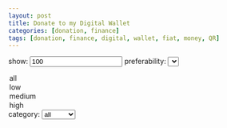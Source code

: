 ```yaml
---
layout: post
title: Donate to my Digital Wallet
categories: [donation, finance]
tags: [donation, finance, digital, wallet, fiat, money, QR]
---
```

<label for="show">show:</label>
	<input type="number" id="show" name="show" value="100">
<label for="preferability">preferability:</label>
<select id="preferability">
  <option value="all">all</option>
  <option value="low">low</option>
  <option value="medium">medium</option>
  <option value="high">high</option>
</select>
<label for="category">category:</label>
<select id="category">
  <option value="all">all</option>
  <option value="popular">popular</option>
</select>
<div id="digitalwallet">
 
</div>

<script>
$('#show, #rate, #cost, #category').ready(function(){
  donation();
}).change(function(){
  donation();
});

function donation(){
  var print_count = 0;
  var show = $('#show').val();
  var preferability = $('#preferability').val();
  var category = $('#category').val();
  $('#digitalwallet').html('');
  $.getJSON('https://0fajarpurnama0.github.io/assets/json/donation.json', function(data) {
	var digitalwalletlength = data.digitalwallet.length;
	if(preferability == 'all' && category == 'all'){
	  for(i = 0; i < digitalwalletlength; i++){
		print_donation("digitalwallet", data.digitalwallet[i].name, data.digitalwallet[i].address, data.digitalwallet[i].image);
		print_count++;
		if(print_count == show){
		  break;
		}
	  }
	} else if(preferability == 'all'){
	  for(i = 0; i < digitalwalletlength; i++){
		if(data.digitalwallet[i].category==category){
		  print_donation("digitalwallet", data.digitalwallet[i].name, data.digitalwallet[i].address, data.digitalwallet[i].image);
		  print_count++;
		  if(print_count == show){
			break;
		  }
		}
	  }
	} else if(category == 'all'){
	  for(i = 0; i < digitalwalletlength; i++){
		if(data.digitalwallet[i].preferability==preferability){
		  print_donation("digitalwallet", data.digitalwallet[i].name, data.digitalwallet[i].address, data.digitalwallet[i].image);
		  print_count++;
		  if(print_count == show){
			break;
		  }
		}
	  }
	} else {
	  for(i = 0; i < digitalwalletlength; i++){
		if(data.digitalwallet[i].preferability==preferability && data.digitalwallet[i].category==category){
		  print_donation("digitalwallet", data.digitalwallet[i].name, data.digitalwallet[i].address, data.digitalwallet[i].image);
		  print_count++;
		  if(print_count == show){
			break;
		  }
		}
	  } 
	}
  });
}

function print_donation(id, name, address, image){
  $('#'+id).append(`
	<figure>
	  <img src="`+image+`" alt="`+name+`: `+address+`" style="max-width:100%">
	  <figcaption>`+name+`<a href="#" class="copy">`+address+`</a></figcaption>
	</figure>
  `);
}

$(".copy").click(function() {
  copyStringToClipboard($(this).text());
});
</script>